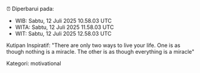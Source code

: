 ⏰ Diperbarui pada:
- WIB: Sabtu, 12 Juli 2025 10.58.03 UTC
- WITA: Sabtu, 12 Juli 2025 11.58.03 UTC
- WIT: Sabtu, 12 Juli 2025 12.58.03 UTC

Kutipan Inspiratif:
"There are only two ways to live your life. One is as though nothing is a miracle. The other is as though everything is a miracle"


Kategori: motivational

